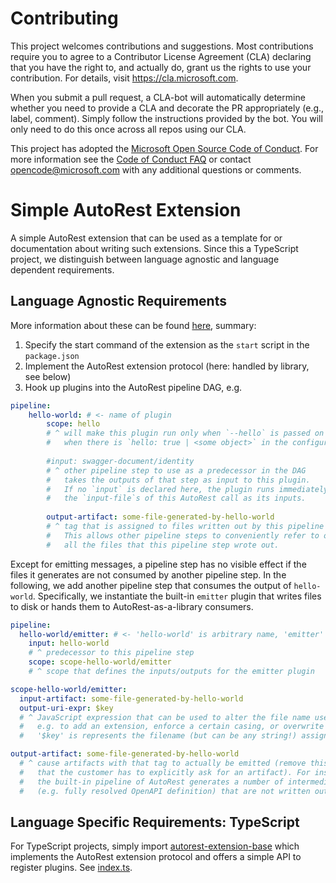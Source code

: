 
# Contributing

This project welcomes contributions and suggestions.  Most contributions require you to agree to a
Contributor License Agreement (CLA) declaring that you have the right to, and actually do, grant us
the rights to use your contribution. For details, visit https://cla.microsoft.com.

When you submit a pull request, a CLA-bot will automatically determine whether you need to provide
a CLA and decorate the PR appropriately (e.g., label, comment). Simply follow the instructions
provided by the bot. You will only need to do this once across all repos using our CLA.

This project has adopted the [Microsoft Open Source Code of Conduct](https://opensource.microsoft.com/codeofconduct/).
For more information see the [Code of Conduct FAQ](https://opensource.microsoft.com/codeofconduct/faq/) or
contact [opencode@microsoft.com](mailto:opencode@microsoft.com) with any additional questions or comments.


# Simple AutoRest Extension

A simple AutoRest extension that can be used as a template for or documentation about writing such extensions.
Since this a TypeScript project, we distinguish between language agnostic and language dependent requirements.

## Language Agnostic Requirements

More information about these can be found [here](https://github.com/Azure/autorest/tree/master/docs/developer), summary:

1) Specify the start command of the extension as the `start` script in the `package.json` 
2) Implement the AutoRest extension protocol (here: handled by library, see below)
3) Hook up plugins into the AutoRest pipeline DAG, e.g.

``` yaml
pipeline:
    hello-world: # <- name of plugin
        scope: hello
        # ^ will make this plugin run only when `--hello` is passed on the CLI or
        #   when there is `hello: true | <some object>` in the configuration file
        
        #input: swagger-document/identity
        # ^ other pipeline step to use as a predecessor in the DAG
        #   takes the outputs of that step as input to this plugin.
        #   If no `input` is declared here, the plugin runs immediately and gets
        #   the `input-file`s of this AutoRest call as its inputs.
        
        output-artifact: some-file-generated-by-hello-world
        # ^ tag that is assigned to files written out by this pipeline step
        #   This allows other pipeline steps to conveniently refer to or filter out
        #   all the files that this pipeline step wrote out.     
```

Except for emitting messages, a pipeline step has no visible effect if the files it generates are not consumed by another pipeline step.
In the following, we add another pipeline step that consumes the output of `hello-world`.
Specifically, we instantiate the built-in `emitter` plugin that writes files to disk or hands them to AutoRest-as-a-library consumers.

``` yaml
pipeline:
  hello-world/emitter: # <- 'hello-world' is arbitrary name, 'emitter' is a plugin built into AutoRest
    input: hello-world
    # ^ predecessor to this pipeline step
    scope: scope-hello-world/emitter
    # ^ scope that defines the inputs/outputs for the emitter plugin

scope-hello-world/emitter:
  input-artifact: some-file-generated-by-hello-world
  output-uri-expr: $key
  # ^ JavaScript expression that can be used to alter the file name used for writing out,
  #   e.g. to add an extension, enforce a certain casing, or overwrite the path altogether
  #   '$key' is represents the filename (but can be any string!) assigned to a file by the emitting pipeline step

output-artifact: some-file-generated-by-hello-world
  # ^ cause artifacts with that tag to actually be emitted (remove this if the expectation is
  #   that the customer has to explicitly ask for an artifact). For instance, 
  #   the built-in pipeline of AutoRest generates a number of intermediate artifacts 
  #   (e.g. fully resolved OpenAPI definition) that are not written out by default.
```

## Language Specific Requirements: TypeScript

For TypeScript projects, simply import [autorest-extension-base](https://github.com/olydis/autorest-extension-base) which implements the AutoRest extension protocol and offers a simple API to register plugins.
See [index.ts](./index.ts).

